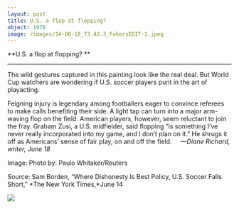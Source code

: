 ```yaml
---
layout: post
title: U.S. a flop at flopping? 
object: 1978
image: /images/14-06-18_73.42.3_FakersEDIT-1.jpeg
---
```

**U.S. a flop at flopping? **

****

The wild gestures captured in this painting look like the real deal. But World Cup watchers are wondering if U.S. soccer players punt in the art of playacting.

Feigning injury is legendary among footballers eager to convince referees to make calls benefiting their side. A light tap can turn into a major arm-waving flop on the field. American players, however, seem reluctant to join the fray. Graham Zusi, a U.S. midfielder, said flopping “is something I’ve never really incorporated into my game, and I don’t plan on it.” He shrugs it off as Americans’ sense of fair play, on and off the field.     *—Diane Richard, writer, June 18*

Image: Photo by: Paulo Whitaker/Reuters 

Source: Sam Borden, “Where Dishonesty Is Best Policy, U.S. Soccer Falls Short,” *The New York Times,*June 14

![]({{siteurl.base}}/images/14-06-18_73.42.3_FakersEDIT-1.jpeg)
